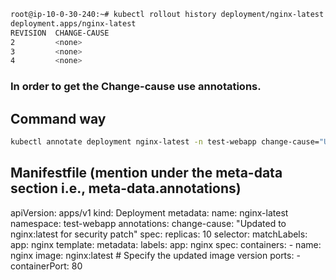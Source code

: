 ```bash
root@ip-10-0-30-240:~# kubectl rollout history deployment/nginx-latest -n test-webapp
deployment.apps/nginx-latest
REVISION  CHANGE-CAUSE
2         <none>
3         <none>
4         <none>
```

### In order to get the Change-cause use annotations.
## Command way
```bash
kubectl annotate deployment nginx-latest -n test-webapp change-cause="Updated to nginx:latest for security patch" --overwrite
```


## Manifestfile (mention under the meta-data section i.e., meta-data.annotations)

apiVersion: apps/v1
kind: Deployment
metadata:
  name: nginx-latest
  namespace: test-webapp
  annotations:
    change-cause: "Updated to nginx:latest for security patch"
spec:
  replicas: 10
  selector:
    matchLabels:
      app: nginx
  template:
    metadata:
      labels:
        app: nginx
    spec:
      containers:
      - name: nginx
        image: nginx:latest  # Specify the updated image version
        ports:
        - containerPort: 80
